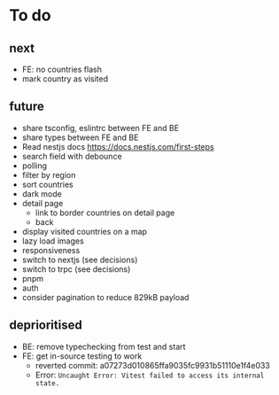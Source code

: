 # To do

## next

- FE: no countries flash
- mark country as visited

## future

- share tsconfig, eslintrc between FE and BE
- share types between FE and BE
- Read nestjs docs https://docs.nestjs.com/first-steps
- search field with debounce
- polling
- filter by region
- sort countries
- dark mode
- detail page
  - link to border countries on detail page
  - back
- display visited countries on a map
- lazy load images
- responsiveness
- switch to nextjs (see decisions)
- switch to trpc (see decisions)
- pnpm
- auth
- consider pagination to reduce 829kB payload

## deprioritised

- BE: remove typechecking from test and start
- FE: get in-source testing to work
  - reverted commit: a07273d010865ffa9035fc9931b51110e1f4e033
  - Error: `Uncaught Error: Vitest failed to access its internal state.`
